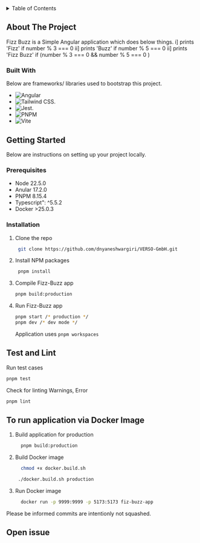 <!-- TABLE OF CONTENTS -->
<details>
  <summary>Table of Contents</summary>
  <ol>
    <li>
      <a href="#about-the-project">About The Project</a>
      <ul>
        <li><a href="#built-with">Built With</a></li>
      </ul>
    </li>
    <li>
      <a href="#getting-started">Getting Started</a>
      <ul>
        <li><a href="#prerequisites">Prerequisites</a></li>
        <li><a href="#installation">Installation</a></li>
      </ul>
    </li>
    <li><a href="#usage">Usage</a></li>
  </ol>
</details>

<!-- ABOUT THE PROJECT -->

## About The Project

Fizz Buzz is a Simple Angular application which does below things.
i] prints 'Fizz' if number % 3 === 0
ii] prints 'Buzz' if number % 5 === 0
ii] prints 'Fizz Buzz' if (number % 3 === 0 && number % 5 === 0 )

### Built With

Below are frameworks/ libraries used to bootstrap this project.

- ![Angular](https://img.shields.io/badge/angular-%2320232a.svg?style=for-the-badge&logo=angular&logoColor=%2361DAFB)
- ![Tailwind CSS.](https://img.shields.io/badge/tailwind-css-%2320232a.svg?style=for-the-badge&logo=tailwind-css&logoColor=%2361DAFB)
- ![Jest.](https://img.shields.io/badge/jest-%2320232a.svg?style=for-the-badge&logo=jest&logoColor=%2361DAFB)
- ![PNPM](https://img.shields.io/badge/pnpm-%232C8EBB.svg?style=for-the-badge&logo=pnpm&logoColor=white)
- ![Vite](https://img.shields.io/badge/vite-%23646CFF.svg?style=for-the-badge&logo=vite&logoColor=white)

## Getting Started

Below are instructions on setting up your project locally.

### Prerequisites

- Node 22.5.0
- Anular 17.2.0
- PNPM 8.15.4
- Typescript": ^5.5.2
- Docker >25.0.3

### Installation

1. Clone the repo
   ```sh
    git clone https://github.com/dnyaneshwargiri/VERSO-GmbH.git
   ```
2. Install NPM packages
   ```sh
    pnpm install
   ```
3. Compile Fizz-Buzz app

   ```sh
   pnpm build:production
   ```

4. Run Fizz-Buzz app

   ```sh
   pnpm start /* production */
   pnpm dev /* dev mode */
   ```

   Application uses `pnpm workspaces`

## Test and Lint

Run test cases

```sh
pnpm test
```

Check for linting Warnings, Error

```sh
pnpm lint
```

## To run application via Docker Image

1. Build application for production
   ```sh
     pnpm build:production
   ```
2. Build Docker image
   ```sh
     chmod +x docker.build.sh
   ```
   ```sh
    ./docker.build.sh production
   ```
3. Run Docker image
   ```sh
     docker run -p 9999:9999 -p 5173:5173 fiz-buzz-app
   ```

Please be informed commits are intentionly not squashed.

## Open issue
